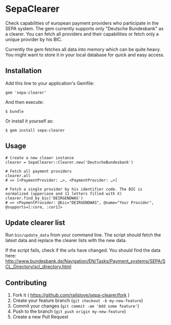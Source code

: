 # SepaClearer

Check capabilities of european payment providers who participate in the SEPA
system. The gem currently supports only "Deutsche Bundesbank" as a clearer. You
can fetch all providers and their capabilities or fetch only a unique provider
by his BIC.

Currently the gem fetches all data into memory which can be quite heavy. You
might want to store it in your local database for quick and easy access.


## Installation

Add this line to your application's Gemfile:

    gem 'sepa-clearer'

And then execute:

    $ bundle

Or install it yourself as:

    $ gem install sepa-clearer


## Usage

    # Create a new cleaer instance
    clearer = SepaClearer::Clearer.new('DeutscheBundesbank')

    # Fetch all payment providers
    clearer.all
    # => [<PaymentProvider: …>, <PaymentProvider: …>]

    # Fetch a single provider by his identifier code. The BIC is normalized (uppercase and 11 letters filled with X)
    clearer.find_by_bic('DEIRGENDWAS')
    # => <PaymentProvider: @bic="DEIRGENDWAS", @name="Your Provider", @supports=[:core, :cor1]>


## Update clearer list

Run ```bin/update_data``` from your command line. The script should fetch the
latest data and replace the clearer lists with the new data.

If the script fails, check if the urls have changed. You should find the data here:
http://www.bundesbank.de/Navigation/EN/Tasks/Payment_systems/SEPA/SCL_Directory/scl_directory.html


## Contributing

1. Fork it ( https://github.com/railslove/sepa-clearer/fork )
2. Create your feature branch (`git checkout -b my-new-feature`)
3. Commit your changes (`git commit -am 'Add some feature'`)
4. Push to the branch (`git push origin my-new-feature`)
5. Create a new Pull Request
